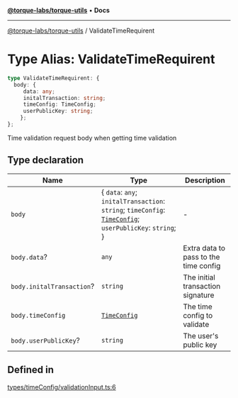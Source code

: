 [**@torque-labs/torque-utils**](../README.md) • **Docs**

***

[@torque-labs/torque-utils](../README.md) / ValidateTimeRequirent

# Type Alias: ValidateTimeRequirent

```ts
type ValidateTimeRequirent: {
  body: {
     data: any;
     initalTransaction: string;
     timeConfig: TimeConfig;
     userPublicKey: string;
    };
};
```

Time validation request body when getting time validation

## Type declaration

| Name | Type | Description |
| ------ | ------ | ------ |
| `body` | \{ `data`: `any`; `initalTransaction`: `string`; `timeConfig`: [`TimeConfig`](TimeConfig.md); `userPublicKey`: `string`; \} | - |
| `body.data`? | `any` | Extra data to pass to the time config |
| `body.initalTransaction`? | `string` | The initial transaction signature |
| `body.timeConfig` | [`TimeConfig`](TimeConfig.md) | The time config to validate |
| `body.userPublicKey`? | `string` | The user's public key |

## Defined in

[types/timeConfig/validationInput.ts:6](https://github.com/torque-labs/torque-utils/blob/3bd29ca22f900f1cf2686f7f240bf82e15337207/types/timeConfig/validationInput.ts#L6)

